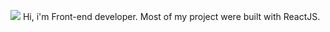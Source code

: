 ![](https://cdn.wallpaper.com/main/2016/06/architects_header_0.jpg)
Hi, i'm Front-end developer. Most of my project were built with ReactJS.
